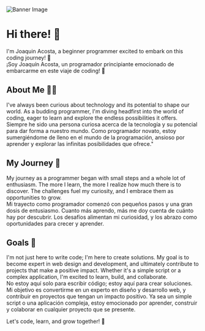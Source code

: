 
![Banner Image](https://www.digitaland.tv/wp-content/uploads/2016/03/banner_developer-.jpg)
# Hi there! 👋

I'm Joaquin Acosta, a beginner programmer excited to embark on this coding journey! 🚀  
¡Soy Joaquín Acosta, un programador principiante emocionado de embarcarme en este viaje de coding! 🚀

## About Me 🧑‍💻

I've always been curious about technology and its potential to shape our world. As a budding programmer, I'm diving headfirst into the world of coding, eager to learn and explore the endless possibilities it offers.  
Siempre he sido una persona curiosa acerca de la tecnología y su potencial para dar forma a nuestro mundo. Como programador novato, estoy sumergiéndome de lleno en el mundo de la programación, ansioso por aprender y explorar las infinitas posibilidades que ofrece."

## My Journey 🌱

My journey as a programmer began with small steps and a whole lot of enthusiasm. The more I learn, the more I realize how much there is to discover. The challenges fuel my curiosity, and I embrace them as opportunities to grow.  
Mi trayecto como programador comenzó con pequeños pasos y una gran dosis de entusiasmo. Cuanto más aprendo, más me doy cuenta de cuánto hay por descubrir. Los desafíos alimentan mi curiosidad, y los abrazo como oportunidades para crecer y aprender.

## Goals 🎯

I'm not just here to write code; I'm here to create solutions. My goal is to become expert in web design and development, and ultimately contribute to projects that make a positive impact. Whether it's a simple script or a complex application, I'm excited to learn, build, and collaborate.  
No estoy aquí solo para escribir código; estoy aquí para crear soluciones. Mi objetivo es convertirme en un experto en diseño y desarrollo web, y contribuir en proyectos que tengan un impacto positivo. Ya sea un simple script o una aplicación compleja, estoy emocionado por aprender, construir y colaborar en cualquier proyecto que se presente.

Let's code, learn, and grow together! 🌟
